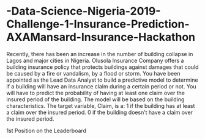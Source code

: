 # -Data-Science-Nigeria-2019-Challenge-1-Insurance-Prediction-AXAMansard-Insurance-Hackathon
Recently, there has been an increase in the number of building collapse in Lagos and major cities in Nigeria. Olusola Insurance Company offers a building insurance policy that protects buildings against damages that could be caused by a fire or vandalism, by a flood or storm.  You have been appointed as the Lead Data Analyst to build a predictive model to determine if a building will have an insurance claim during a certain period or not. You will have to predict the probability of having at least one claim over the insured period of the building.  The model will be based on the building characteristics. The target variable, Claim, is a:  1 if the building has at least a claim over the insured period. 0 if the building doesn’t have a claim over the insured period.

1st Position on the Leaderboard
